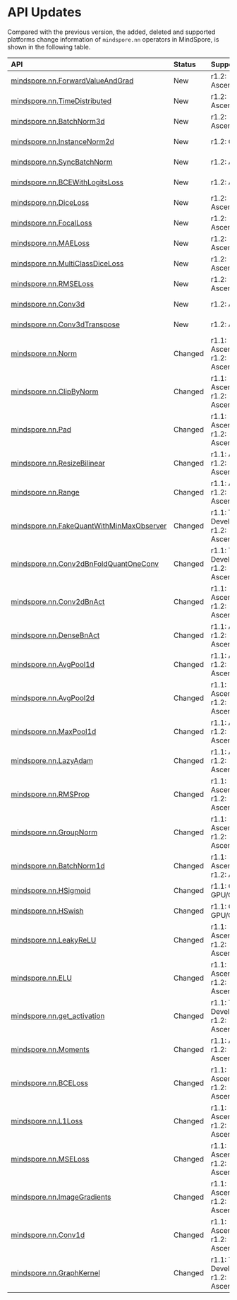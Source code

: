 # API Updates

Compared with the previous version, the added, deleted and supported platforms change information of `mindspore.nn` operators in MindSpore, is shown in the following table.

|API|Status|Support Platform|Class
|:----|:----|:----|:----
|[mindspore.nn.ForwardValueAndGrad](https://www.mindspore.cn/doc/api_python/zh-CN/r1.2/mindspore/nn/mindspore.nn.ForwardValueAndGrad.html#mindspore.nn.ForwardValueAndGrad)|New|r1.2: Ascend/GPU/CPU|Wrapper Functions
|[mindspore.nn.TimeDistributed](https://www.mindspore.cn/doc/api_python/zh-CN/r1.2/mindspore/nn/mindspore.nn.TimeDistributed.html#mindspore.nn.TimeDistributed)|New|r1.2: Ascend/GPU/CPU|Wrapper Functions
|[mindspore.nn.BatchNorm3d](https://www.mindspore.cn/doc/api_python/zh-CN/r1.2/mindspore/nn/mindspore.nn.BatchNorm3d.html#mindspore.nn.BatchNorm3d)|New|r1.2: Ascend/GPU/CPU|Normalization Layers
|[mindspore.nn.InstanceNorm2d](https://www.mindspore.cn/doc/api_python/zh-CN/r1.2/mindspore/nn/mindspore.nn.InstanceNorm2d.html#mindspore.nn.InstanceNorm2d)|New|r1.2: GPU|Normalization Layers
|[mindspore.nn.SyncBatchNorm](https://www.mindspore.cn/doc/api_python/zh-CN/r1.2/mindspore/nn/mindspore.nn.SyncBatchNorm.html#mindspore.nn.SyncBatchNorm)|New|r1.2: Ascend|Normalization Layers
|[mindspore.nn.BCEWithLogitsLoss](https://www.mindspore.cn/doc/api_python/zh-CN/r1.2/mindspore/nn/mindspore.nn.BCEWithLogitsLoss.html#mindspore.nn.BCEWithLogitsLoss)|New|r1.2: Ascend|Loss Functions
|[mindspore.nn.DiceLoss](https://www.mindspore.cn/doc/api_python/zh-CN/r1.2/mindspore/nn/mindspore.nn.DiceLoss.html#mindspore.nn.DiceLoss)|New|r1.2: Ascend/GPU/CPU|Loss Functions
|[mindspore.nn.FocalLoss](https://www.mindspore.cn/doc/api_python/zh-CN/r1.2/mindspore/nn/mindspore.nn.FocalLoss.html#mindspore.nn.FocalLoss)|New|r1.2: Ascend/GPU|Loss Functions
|[mindspore.nn.MAELoss](https://www.mindspore.cn/doc/api_python/zh-CN/r1.2/mindspore/nn/mindspore.nn.MAELoss.html#mindspore.nn.MAELoss)|New|r1.2: Ascend/GPU/CPU|Loss Functions
|[mindspore.nn.MultiClassDiceLoss](https://www.mindspore.cn/doc/api_python/zh-CN/r1.2/mindspore/nn/mindspore.nn.MultiClassDiceLoss.html#mindspore.nn.MultiClassDiceLoss)|New|r1.2: Ascend/GPU|Loss Functions
|[mindspore.nn.RMSELoss](https://www.mindspore.cn/doc/api_python/zh-CN/r1.2/mindspore/nn/mindspore.nn.RMSELoss.html#mindspore.nn.RMSELoss)|New|r1.2: Ascend/GPU/CPU|Loss Functions
|[mindspore.nn.Conv3d](https://www.mindspore.cn/doc/api_python/zh-CN/r1.2/mindspore/nn/mindspore.nn.Conv3d.html#mindspore.nn.Conv3d)|New|r1.2: Ascend|Convolution Layers
|[mindspore.nn.Conv3dTranspose](https://www.mindspore.cn/doc/api_python/zh-CN/r1.2/mindspore/nn/mindspore.nn.Conv3dTranspose.html#mindspore.nn.Conv3dTranspose)|New|r1.2: Ascend|Convolution Layers
|[mindspore.nn.Norm](https://www.mindspore.cn/doc/api_python/zh-CN/r1.2/mindspore/nn/mindspore.nn.Norm.html#mindspore.nn.Norm)|Changed|r1.1: Ascend/GPU => r1.2: Ascend/GPU/CPU|Utilities
|[mindspore.nn.ClipByNorm](https://www.mindspore.cn/doc/api_python/zh-CN/r1.2/mindspore/nn/mindspore.nn.ClipByNorm.html#mindspore.nn.ClipByNorm)|Changed|r1.1: Ascend/GPU => r1.2: Ascend/GPU/CPU|Utilities
|[mindspore.nn.Pad](https://www.mindspore.cn/doc/api_python/zh-CN/r1.2/mindspore/nn/mindspore.nn.Pad.html#mindspore.nn.Pad)|Changed|r1.1: Ascend/GPU => r1.2: Ascend/GPU/CPU|Utilities
|[mindspore.nn.ResizeBilinear](https://www.mindspore.cn/doc/api_python/zh-CN/r1.2/mindspore/nn/mindspore.nn.ResizeBilinear.html#mindspore.nn.ResizeBilinear)|Changed|r1.1: Ascend => r1.2: Ascend/CPU|Utilities
|[mindspore.nn.Range](https://www.mindspore.cn/doc/api_python/zh-CN/r1.2/mindspore/nn/mindspore.nn.Range.html#mindspore.nn.Range)|Changed|r1.1: Ascend => r1.2: Ascend/GPU/CPU|Utilities
|[mindspore.nn.FakeQuantWithMinMaxObserver](https://www.mindspore.cn/doc/api_python/zh-CN/r1.2/mindspore/nn/mindspore.nn.FakeQuantWithMinMaxObserver.html#mindspore.nn.FakeQuantWithMinMaxObserver)|Changed|r1.1: To Be Developed => r1.2: Ascend/GPU|Quantized Functions
|[mindspore.nn.Conv2dBnFoldQuantOneConv](https://www.mindspore.cn/doc/api_python/zh-CN/r1.2/mindspore/nn/mindspore.nn.Conv2dBnFoldQuantOneConv.html#mindspore.nn.Conv2dBnFoldQuantOneConv)|Changed|r1.1: To Be Developed => r1.2: Ascend/GPU|Quantized Functions
|[mindspore.nn.Conv2dBnAct](https://www.mindspore.cn/doc/api_python/zh-CN/r1.2/mindspore/nn/mindspore.nn.Conv2dBnAct.html#mindspore.nn.Conv2dBnAct)|Changed|r1.1: Ascend/GPU => r1.2: Ascend/GPU/CPU|Quantized Functions
|[mindspore.nn.DenseBnAct](https://www.mindspore.cn/doc/api_python/zh-CN/r1.2/mindspore/nn/mindspore.nn.DenseBnAct.html#mindspore.nn.DenseBnAct)|Changed|r1.1: Ascend => r1.2: Ascend/GPU|Quantized Functions
|[mindspore.nn.AvgPool1d](https://www.mindspore.cn/doc/api_python/zh-CN/r1.2/mindspore/nn/mindspore.nn.AvgPool1d.html#mindspore.nn.AvgPool1d)|Changed|r1.1: Ascend => r1.2: Ascend/GPU/CPU|Pooling layers
|[mindspore.nn.AvgPool2d](https://www.mindspore.cn/doc/api_python/zh-CN/r1.2/mindspore/nn/mindspore.nn.AvgPool2d.html#mindspore.nn.AvgPool2d)|Changed|r1.1: Ascend/GPU => r1.2: Ascend/GPU/CPU|Pooling layers
|[mindspore.nn.MaxPool1d](https://www.mindspore.cn/doc/api_python/zh-CN/r1.2/mindspore/nn/mindspore.nn.MaxPool1d.html#mindspore.nn.MaxPool1d)|Changed|r1.1: Ascend => r1.2: Ascend/GPU/CPU|Pooling layers
|[mindspore.nn.LazyAdam](https://www.mindspore.cn/doc/api_python/zh-CN/r1.2/mindspore/nn/mindspore.nn.LazyAdam.html#mindspore.nn.LazyAdam)|Changed|r1.1: Ascend => r1.2: Ascend/GPU|Optimizer Functions
|[mindspore.nn.RMSProp](https://www.mindspore.cn/doc/api_python/zh-CN/r1.2/mindspore/nn/mindspore.nn.RMSProp.html#mindspore.nn.RMSProp)|Changed|r1.1: Ascend/GPU => r1.2: Ascend/GPU/CPU|Optimizer Functions
|[mindspore.nn.GroupNorm](https://www.mindspore.cn/doc/api_python/zh-CN/r1.2/mindspore/nn/mindspore.nn.GroupNorm.html#mindspore.nn.GroupNorm)|Changed|r1.1: Ascend/GPU => r1.2: Ascend/GPU/CPU|Normalization Layers
|[mindspore.nn.BatchNorm1d](https://www.mindspore.cn/doc/api_python/zh-CN/r1.2/mindspore/nn/mindspore.nn.BatchNorm1d.html#mindspore.nn.BatchNorm1d)|Changed|r1.1: Ascend/GPU => r1.2: Ascend|Normalization Layers
|[mindspore.nn.HSigmoid](https://www.mindspore.cn/doc/api_python/zh-CN/r1.2/mindspore/nn/mindspore.nn.HSigmoid.html#mindspore.nn.HSigmoid)|Changed|r1.1: GPU => r1.2: GPU/CPU|Non-linear Activations
|[mindspore.nn.HSwish](https://www.mindspore.cn/doc/api_python/zh-CN/r1.2/mindspore/nn/mindspore.nn.HSwish.html#mindspore.nn.HSwish)|Changed|r1.1: GPU => r1.2: GPU/CPU|Non-linear Activations
|[mindspore.nn.LeakyReLU](https://www.mindspore.cn/doc/api_python/zh-CN/r1.2/mindspore/nn/mindspore.nn.LeakyReLU.html#mindspore.nn.LeakyReLU)|Changed|r1.1: Ascend/GPU => r1.2: Ascend/GPU/CPU|Non-linear Activations
|[mindspore.nn.ELU](https://www.mindspore.cn/doc/api_python/zh-CN/r1.2/mindspore/nn/mindspore.nn.ELU.html#mindspore.nn.ELU)|Changed|r1.1: Ascend/GPU => r1.2: Ascend/GPU/CPU|Non-linear Activations
|[mindspore.nn.get_activation](https://www.mindspore.cn/doc/api_python/zh-CN/r1.2/mindspore/nn/mindspore.nn.get_activation.html#mindspore.nn.get_activation)|Changed|r1.1: To Be Developed => r1.2: Ascend/GPU/CPU|Non-linear Activations
|[mindspore.nn.Moments](https://www.mindspore.cn/doc/api_python/zh-CN/r1.2/mindspore/nn/mindspore.nn.Moments.html#mindspore.nn.Moments)|Changed|r1.1: Ascend => r1.2: Ascend/GPU|Math Functions
|[mindspore.nn.BCELoss](https://www.mindspore.cn/doc/api_python/zh-CN/r1.2/mindspore/nn/mindspore.nn.BCELoss.html#mindspore.nn.BCELoss)|Changed|r1.1: Ascend/GPU => r1.2: Ascend/GPU/CPU|Loss Functions
|[mindspore.nn.L1Loss](https://www.mindspore.cn/doc/api_python/zh-CN/r1.2/mindspore/nn/mindspore.nn.L1Loss.html#mindspore.nn.L1Loss)|Changed|r1.1: Ascend/GPU => r1.2: Ascend/GPU/CPU|Loss Functions
|[mindspore.nn.MSELoss](https://www.mindspore.cn/doc/api_python/zh-CN/r1.2/mindspore/nn/mindspore.nn.MSELoss.html#mindspore.nn.MSELoss)|Changed|r1.1: Ascend/GPU => r1.2: Ascend/GPU/CPU|Loss Functions
|[mindspore.nn.ImageGradients](https://www.mindspore.cn/doc/api_python/zh-CN/r1.2/mindspore/nn/mindspore.nn.ImageGradients.html#mindspore.nn.ImageGradients)|Changed|r1.1: Ascend/GPU => r1.2: Ascend/GPU/CPU|Images Functions
|[mindspore.nn.Conv1d](https://www.mindspore.cn/doc/api_python/zh-CN/r1.2/mindspore/nn/mindspore.nn.Conv1d.html#mindspore.nn.Conv1d)|Changed|r1.1: Ascend/GPU => r1.2: Ascend/GPU/CPU|Convolution Layers
|[mindspore.nn.GraphKernel](https://www.mindspore.cn/doc/api_python/zh-CN/r1.2/mindspore/nn/mindspore.nn.GraphKernel.html#mindspore.nn.GraphKernel)|Changed|r1.1: To Be Developed => r1.2: Ascend/GPU|Cell

>
